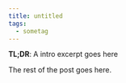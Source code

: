 ```yaml
---
title: untitled
tags:
  - sometag
---
```


**TL;DR**: A intro excerpt goes here

<!--more-->

The rest of the post goes here.
